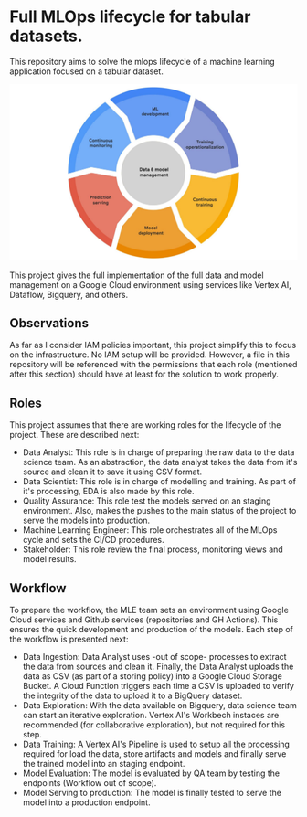 # Full MLOps lifecycle for tabular datasets.

This repository aims to solve the mlops lifecycle of a machine learning application focused on a tabular dataset.

![MLFlow life cycle](assets/image.png)

This project gives the full implementation of the full data and model management on a Google Cloud environment using services like Vertex AI, Dataflow, Bigquery, and others.

## Observations
As far as I consider IAM policies important, this project simplify this to focus on the infrastructure. No IAM setup will be provided. However, a file in this repository will be referenced with the permissions that each role (mentioned after this section) should have at least for the solution to work properly.

## Roles
This project assumes that there are working roles for the lifecycle of the project. These are described next:
- Data Analyst: This role is in charge of preparing the raw data to the data science team. As an abstraction, the data analyst takes the data from it's source and clean it to save it using CSV format.
- Data Scientist: This role is in charge of modelling and training. As part of it's processing, EDA is also made by this role.
- Quality Assurance: This role test the models served on an staging environment. Also, makes the pushes to the main status of the project to serve the models into production.
- Machine Learning Engineer: This role orchestrates all of the MLOps cycle and sets the CI/CD procedures.
- Stakeholder: This role review the final process, monitoring views and model results.

## Workflow
To prepare the workflow, the MLE team sets an environment using Google Cloud services and Github services (repositories and GH Actions). This ensures the quick development and production of the models.
Each step of the workflow is presented next:

- Data Ingestion: Data Analyst uses -out of scope- processes to extract the data from sources and clean it. Finally, the Data Analyst uploads the data as CSV (as part of a storing policy) into a Google Cloud Storage Bucket. A Cloud Function triggers each time a CSV is uploaded to verify the integrity of the data to upload it to a BigQuery dataset.
- Data Exploration: With the data available on Bigquery, data science team can start an iterative exploration. Vertex AI's Workbech instaces are recommended (for collaborative exploration), but not required for this step.
- Data Training: A Vertex AI's Pipeline is used to setup all the processing required for load the data, store artifacts and models and finally serve the trained model into an staging endpoint.
- Model Evaluation: The model is evaluated by QA team by testing the endpoints (Workflow out of scope).
- Model Serving to production: The model is finally tested to serve the model into a production endpoint.
